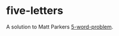 # five-letters

A solution to Matt Parkers [5-word-problem](https://www.youtube.com/watch?v=_-AfhLQfb6w).

